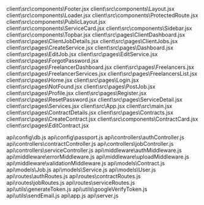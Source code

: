 client\src\components\Footer.jsx
client\src\components\Layout.jsx
client\src\components\Loader.jsx
client\src\components\ProtectedRoute.jsx
client\src\components\PublicLayout.jsx
client\src\components\ServiceCard.jsx
client\src\components\Sidebar.jsx
client\src\components\Topbar.jsx
client\src\pages\ClientDashboard.jsx
client\src\pages\ClientJobDetails.jsx
client\src\pages\ClientJobs.jsx
client\src\pages\CreateService.jsx
client\src\pages\Dashboard.jsx
client\src\pages\EditJob.jsx
client\src\pages\EditService.jsx
client\src\pages\ForgotPassword.jsx
client\src\pages\FreelancerDashboard.jsx
client\src\pages\Freelancers.jsx
client\src\pages\FreelancerServices.jsx
client\src\pages\FreelancersList.jsx
client\src\pages\Home.jsx
client\src\pages\Login.jsx
client\src\pages\NotFound.jsx
client\src\pages\PostJob.jsx
client\src\pages\Profile.jsx
client\src\pages\Register.jsx
client\src\pages\ResetPassword.jsx
client\src\pages\ServiceDetail.jsx
client\src\pages\Services.jsx
client\src\App.jsx
client\src\main.jsx
client\src\pages\ContractDetails.jsx
client\src\pages\Contracts.jsx
client\src\pages\CreateContract.jsx
client\src\components\ContractCard.jsx
client\src\pages\EditContract.jsx




api\config\db.js
api\config\passport.js
api\controllers\authController.js
api\controllers\contractController.js
api\controllers\jobController.js
api\controllers\serviceController.js
api\middleware\authMiddleware.js
api\middleware\errorMiddleware.js
api\middleware\uploadMiddleware.js
api\middleware\validationMiddleware.js
api\models\Contract.js
api\models\Job.js
api\models\Service.js
api\models\User.js
api\routes\authRoutes.js
api\routes\contractRoutes.js
api\routes\jobRoutes.js
api\routes\serviceRoutes.js
api\utils\generateToken.js
api\utils\googleVerifyToken.js
api\utils\sendEmail.js
api\app.js
api\server.js